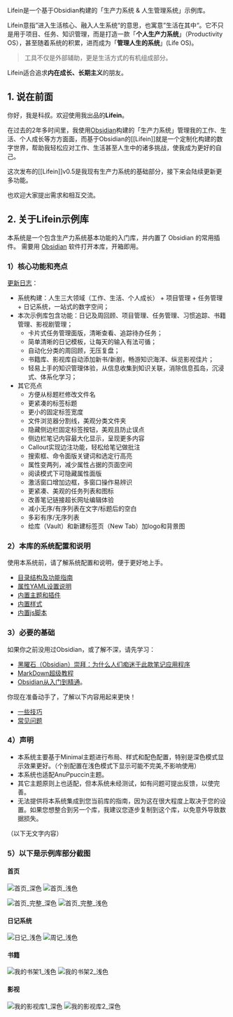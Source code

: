 
Lifein是一个基于Obsidian构建的「生产力系统 & 人生管理系统」示例库。

Lifein意指”进入生活核心、融入人生系统“的意思，也寓意”生活在其中“。它不只是用于项目、任务、知识管理，而是打造一款「**个人生产力系统**」（Productivity OS），甚至随着系统的积累，进而成为「**管理人生的系统**」(Life OS)。

> 工具不仅是外部辅助，更是生活方式的有机组成部分。

Lifein适合追求**内在成长、长期主义**的朋友。

## 1. 说在前面

你好，我是科叔。欢迎使用我出品的**Lifein**。

在过去的2年多时间里，我使用[Obsidian](https://obsidian.md)构建的「生产力系统」管理我的工作、生活、个人成长等方方面面，而基于Obsidian的[[Lifein]]就是一个定制化构建的数字世界，帮助我轻松应对工作、生活甚至人生中的诸多挑战，使我成为更好的自己。

这次发布的[[Lifein]]v0.5是我现有生产力系统的基础部分，接下来会陆续更新更多功能。

也欢迎大家提出需求和相互交流。

## 2. 关于Lifein示例库

本系统是一个包含生产力系统基本功能的入门库，并内置了 Obsidian 的常用插件。 需要用 [Obsidian](https://obsidian.md/) 软件打开本库，开箱即用。

### 1）核心功能和亮点
[更新日志](https://github.com/ichris007/Obsidian_Lifein/blob/main/Settings/%E7%B3%BB%E7%BB%9F%E8%AE%BE%E7%BD%AE/%E6%9B%B4%E6%96%B0%E6%97%A5%E5%BF%97.md)：
- 系统构建：人生三大领域（工作、生活、个人成长） + 项目管理 + 任务管理 + 日记系统，一站式的数字空间；
- 本次示例库包含功能：日记及周回顾、项目管理、任务管理、习惯追踪、书籍管理、影视剧管理；
	- 卡片式任务管理面版，清晰查看、追踪待办任务；
	- 简单清晰的日记模板，让每天的输入有法可循；
	- 自动化分类的周回顾，无压复盘；
	- 书籍库、影视库自动添加新书/新剧，畅游知识海洋、纵览影视佳片；
	- 轻易上手的知识管理体验，从信息收集到知识关联，消除信息孤岛，沉浸式、体系化学习；
- 其它亮点
	- 方便从标题栏修改文件名
	- 更紧凑的标签标题
	- 更小的固定标签宽度
	- 文件浏览器分割线，美观分类文件夹
	- 隐藏侧边栏固定标签按钮，美观且防止误点
	- 侧边栏笔记内容最大化显示，呈现更多内容
	- Callout实现边注功能，轻松给笔记做批注
	- 搜索框、命令面版关键词和选定行高亮
	- 属性变两列，减少属性占据的页面空间
	- 阅读模式下可隐藏属性面版
	- 激活窗口增加边框，多窗口操作易辨识
	- 更紧凑、美观的任务列表和图标
	- 改善笔记链接超长网址编辑体验
	- 减小无序/有序列表在文字/标题后的空白
	- 多彩有序/无序列表
	- 给库（Vault）和新建标签页（New Tab）加logo和背景图

### 2）本库的系统配置和说明
使用本系统前，请了解系统配置和说明，便于更好地上手。
- [目录结构及功能指南](https://github.com/ichris007/Obsidian_Lifein/blob/main/Settings/%E7%B3%BB%E7%BB%9F%E8%AE%BE%E7%BD%AE/Lifein_%E7%9B%AE%E5%BD%95%E7%BB%93%E6%9E%84%E5%8F%8A%E5%8A%9F%E8%83%BD%E6%8C%87%E5%8D%97.md)
- [属性YAML设置说明](https://github.com/ichris007/Obsidian_Lifein/blob/main/Settings/%E7%B3%BB%E7%BB%9F%E8%AE%BE%E7%BD%AE/Lifein_%E5%B1%9E%E6%80%A7YAML%E8%AE%BE%E7%BD%AE%E8%AF%B4%E6%98%8E.md)
- [内置主题和插件](https://github.com/ichris007/Obsidian_Lifein/blob/main/Settings/%E7%B3%BB%E7%BB%9F%E8%AE%BE%E7%BD%AE/Lifein_%E5%86%85%E7%BD%AE%E4%B8%BB%E9%A2%98%E5%92%8C%E6%8F%92%E4%BB%B6.md)
- [内置样式](https://github.com/ichris007/Obsidian_Lifein/blob/main/Settings/%E7%B3%BB%E7%BB%9F%E8%AE%BE%E7%BD%AE/Lifein_%E5%86%85%E7%BD%AE%E6%A0%B7%E5%BC%8F.md)
- [内置js脚本](https://github.com/ichris007/Obsidian_Lifein/blob/main/Settings/%E7%B3%BB%E7%BB%9F%E8%AE%BE%E7%BD%AE/Lifein_%E5%86%85%E7%BD%AEjs%E8%84%9A%E6%9C%AC.md)

### 3）必要的基础
如果你之前没用过Obsidian，或了解不深，请先学习：
- [黑曜石（Obsidian）崇拜：为什么人们痴迷于此款笔记应用程序](https://github.com/ichris007/Obsidian_Lifein/blob/main/Settings/Obsidian%E8%B5%84%E6%96%99/%E9%BB%91%E6%9B%9C%E7%9F%B3%E5%B4%87%E6%8B%9C%EF%BC%9A%E4%B8%BA%E4%BB%80%E4%B9%88%E4%BA%BA%E4%BB%AC%E7%97%B4%E8%BF%B7%E4%BA%8E%E6%AD%A4%E6%AC%BE%E7%AC%94%E8%AE%B0%E5%BA%94%E7%94%A8%E7%A8%8B%E5%BA%8F.md)
- [MarkDown超级教程](https://github.com/ichris007/Obsidian_Lifein/blob/main/Settings/Obsidian%E8%B5%84%E6%96%99/MarkDown%E8%B6%85%E7%BA%A7%E6%95%99%E7%A8%8B.md)
- [Obsidian从入门到精通](https://github.com/ichris007/Obsidian_Lifein/blob/main/Settings/Obsidian%E8%B5%84%E6%96%99/Obsidian%E4%BB%8E%E5%85%A5%E9%97%A8%E5%88%B0%E7%B2%BE%E9%80%9A.md)。

你现在准备动手了，了解以下内容用起来更快！
- [一些技巧](https://github.com/ichris007/Obsidian_Lifein/blob/main/Settings/%E7%B3%BB%E7%BB%9F%E8%AE%BE%E7%BD%AE/%E4%B8%80%E4%BA%9B%E6%8A%80%E5%B7%A7.md)
- [常见问题](https://github.com/ichris007/Obsidian_Lifein/blob/main/Settings/%E7%B3%BB%E7%BB%9F%E8%AE%BE%E7%BD%AE/%E5%B8%B8%E8%A7%81%E9%97%AE%E9%A2%98.md)

### 4）声明 
- 本系统主要基于Minimal主题进行布局、样式和配色配置，特别是深色模式显示效果更好。（个别配置在浅色模式下显示可能不完美,不影响使用）
- 本系统也适配AnuPpuccin主题。
- 其它主题原则上也适配，但本系统未经测试，如有问题可提出反馈，以使完善。
- 无法提供将本系统集成到您当前库的指南，因为这在很大程度上取决于您的设置。如果您想整合到另一个库，我建议您逐步复制到这个库，以免意外导致数据损失。

（以下无文字内容）
### 5）以下是示例库部分截图
#### 首页
![首页_深色](https://github.com/user-attachments/assets/6fcda342-b6aa-4369-a557-46e0fd70f3f3)
![首页_浅色](https://github.com/user-attachments/assets/65349a22-15da-45ee-9f75-c311838cfc2b)

![首页_完整_深色](https://github.com/user-attachments/assets/411dbb5b-e5af-4659-8fba-7de24aa6166c)
![首页_完整_浅色](https://github.com/user-attachments/assets/c797c08b-3bc9-42f1-93c5-961961d0d7aa)

#### 日记系统
![日记_浅色](https://github.com/user-attachments/assets/b509a74f-bea6-4b95-9b75-9ca748128e18)
![周记_浅色](https://github.com/user-attachments/assets/528d8f88-737e-4fa2-be25-9be33861c6da)

#### 书籍
![我的书架1_浅色](https://github.com/user-attachments/assets/fa734ec3-76cb-4d87-96f9-5985697c4869)
![我的书架2_浅色](https://github.com/user-attachments/assets/9965cb36-aced-4641-bf62-fb7e4cd3182e)

#### 影视
![我的影视库1_深色](https://github.com/user-attachments/assets/d4d6c3b1-ed48-4764-9b04-bd71782396bd)
![我的影视库2_深色](https://github.com/user-attachments/assets/dae1f9f4-3204-413b-9a94-a576c8411b55)


